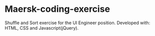 # Maersk-coding-exercise

Shuffle and Sort exercise for the UI Engineer position. Developed with: HTML, CSS and Javascript(jQuery).
